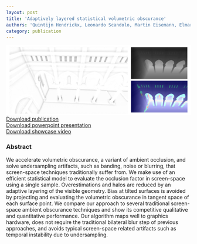 ```yaml
---
layout: post
title: 'Adaptively layered statistical volumetric obscurance'
authors: 'Quintijn Hendrickx, Leonardo Scandolo, Martin Eisemann, Elmar Eisemann'
category: publication
---
```


<img src='/assets/publications/HSEE15/HSEE15.png' width='700px'/>
<br>
<a href="/assets/publications/HSEE15/HSEE15.pdf" download>Download publication</a>
<br>
<a href="http://graphics.tudelft.nl/Publications-new/2015/HSEE15/HSEE15.ppt" download>Download powerpoint presentation</a>
<br>
<a href="http://graphics.tudelft.nl/Publications-new/2015/HSEE15/HSEE15.mp4" download>Download showcase video</a>

### Abstract

We accelerate volumetric obscurance, a variant of ambient occlusion, and solve undersampling artifacts, such as banding, noise or blurring, that screen-space techniques traditionally suffer from. We make use of an efficient statistical model to evaluate the occlusion factor in screen-space using a single sample. Overestimations and halos are reduced by an adaptive layering of the visible geometry. Bias at tilted surfaces is avoided by projecting and evaluating the volumetric obscurance in tangent space of each surface point. We compare our approach to several traditional screen-space ambient obscurance techniques and show its competitive qualitative and quantitative performance. Our algorithm maps well to graphics hardware, does not require the traditional bilateral blur step of previous approaches, and avoids typical screen-space related artifacts such as temporal instability due to undersampling.



